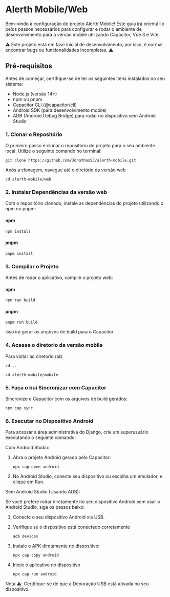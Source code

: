 # Alerth Mobile/Web

Bem-vindo à configuração do projeto Alerth Mobile! Este guia irá orientá-lo pelos passos necessários para configurar e rodar o ambiente de desenvolvimento para a versão mobile utilizando Capacitor, Vue 3 e Vite.

⚠️ Este projeto está em fase inicial de desenvolvimento, por isso, é normal encontrar bugs ou funcionalidades incompletas. ⚠️

## Pré-requisitos

Antes de começar, certifique-se de ter os seguintes itens instalados no seu sistema:

- Node.js (versão 14+)
- npm ou pnpm
- Capacitor CLI (@capacitor/cli)
- Android SDK (para desenvolvimento mobile)
- ADB (Android Debug Bridge) para rodar no dispositivo sem Android Studio

### 1. Clonar o Repositório

O primeiro passo é clonar o repositório do projeto para o seu ambiente local. Utilize o seguinte comando no terminal:

```
git clone https://github.com/JonathasSC/alerth-mobile.git
```

Após a clonagem, navegue até o diretório da versão web

```
cd alerth-mobile/web
```

### 2. Instalar Dependências da versão web

Com o repositório clonado, instale as dependências do projeto utilizando o npm ou pnpm:

#### npm

```
npm install
```

#### pnpm

```
pnpm install
```

### 3. Compilar o Projeto

Antes de rodar o aplicativo, compile o projeto web:

#### npm

```
npm run build
```

#### pnpm

```
pnpm run build
```

Isso irá gerar os arquivos de build para o Capacitor.

### 4. Acesse o diretorio da versão mobile

Para voltar ao diretorio raiz

```
cd ..
```

```
cd alerth-mobile/mobile
```

### 5. Faça o bui Sincronizar com Capacitor

Sincronize o Capacitor com os arquivos de build gerados:

```
npx cap sync
```

### 6. Executar no Dispositivo Android

Para acessar a área administrativa do Django, crie um superusuário executando o seguinte comando:

Com Android Studio:

1. Abra o projeto Android gerado pelo Capacitor:

   ```
   npx cap open android
   ```

2. No Android Studio, conecte seu dispositivo ou escolha um emulador, e clique em Run.

Sem Android Studio (Usando ADB):

Se você prefere rodar diretamente no seu dispositivo Android sem usar o Android Studio, siga os passos baixo:

1. Conecte o seu dispositivo Android via USB.

2. Verifique se o dispositivo está conectado corretamente

   ```
   adb devices
   ```

3. Instale o APK diretamente no dispositivo:

   ```
   npx cap copy android
   ```

4. Inicie o aplicativo no dispositivo
   ```
   npx cap run android
   ```

Nota ⚠️: Certifique-se de que a Depuração USB está ativada no seu dispositivo.
